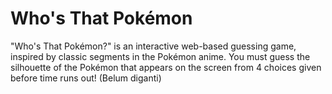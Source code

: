 # Who's That Pokémon
"Who's That Pokémon?" is an interactive web-based guessing game, inspired by classic segments in the Pokémon anime. You must guess the silhouette of the Pokémon that appears on the screen from 4 choices given before time runs out! (Belum diganti)
